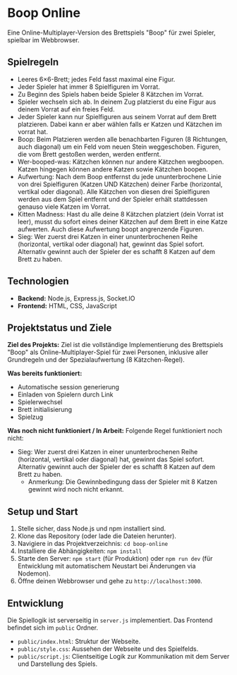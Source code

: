 # Boop Online

Eine Online-Multiplayer-Version des Brettspiels "Boop" für zwei Spieler, spielbar im Webbrowser.

## Spielregeln

- Leeres 6×6-Brett; jedes Feld fasst maximal eine Figur.
- Jeder Spieler hat immer 8 Spielfiguren im Vorrat.
- Zu Beginn des Spiels haben beide Spieler 8 Kätzchen im Vorrat.
- Spieler wechseln sich ab. In deinem Zug platzierst du eine Figur aus deinem Vorrat auf ein freies Feld.
- Jeder Spieler kann nur Spielfiguren aus seinem Vorrat auf dem Brett platzieren. Dabei kann er aber wählen falls er Katzen und Kätzchen im vorrat hat.
- Boop: Beim Platzieren werden alle benachbarten Figuren (8 Richtungen, auch diagonal) um ein Feld vom neuen Stein weggeschoben. Figuren, die vom Brett gestoßen werden, werden entfernt.
- Wer-booped-was: Kätzchen können nur andere Kätzchen wegboopen. Katzen hingegen können andere Katzen sowie Kätzchen boopen.
- Aufwertung: Nach dem Boop entfernst du jede ununterbrochene Linie von drei Spielfiguren (Katzen UND Kätzchen) deiner Farbe (horizontal, vertikal oder diagonal). Alle Kätzchen von diesen drei Spielfiguren werden aus dem Spiel entfernt und der Spieler erhält stattdessen genauso viele Katzen im Vorrat.
- Kitten Madness: Hast du alle deine 8 Kätzchen platziert (dein Vorrat ist leer), musst du sofort eines deiner Kätzchen auf dem Brett in eine Katze aufwerten. Auch diese Aufwertung boopt angrenzende Figuren.
- Sieg: Wer zuerst drei Katzen in einer ununterbrochenen Reihe (horizontal, vertikal oder diagonal) hat, gewinnt das Spiel sofort. Alternativ gewinnt auch der Spieler der es schafft 8 Katzen auf dem Brett zu haben.

## Technologien

- **Backend:** Node.js, Express.js, Socket.IO
- **Frontend:** HTML, CSS, JavaScript

## Projektstatus und Ziele

**Ziel des Projekts:**
Ziel ist die vollständige Implementierung des Brettspiels "Boop" als Online-Multiplayer-Spiel für zwei Personen, inklusive aller Grundregeln und der Spezialaufwertung (8 Kätzchen-Regel).

**Was bereits funktioniert:**

- Automatische session generierung
- Einladen von Spielern durch Link
- Spielerwechsel
- Brett initialisierung
- Spielzug

**Was noch nicht funktioniert / In Arbeit:**
Folgende Regel funktioniert noch nicht:
- Sieg: Wer zuerst drei Katzen in einer ununterbrochenen Reihe (horizontal, vertikal oder diagonal) hat, gewinnt das Spiel sofort. Alternativ gewinnt auch der Spieler der es schafft 8 Katzen auf dem Brett zu haben.
    - Anmerkung: Die Gewinnbedingung dass der Spieler mit 8 Katzen gewinnt wird noch nicht erkannt. 


## Setup und Start

1.  Stelle sicher, dass Node.js und npm installiert sind.
2.  Klone das Repository (oder lade die Dateien herunter).
3.  Navigiere in das Projektverzeichnis: `cd boop-online`
4.  Installiere die Abhängigkeiten: `npm install`
5.  Starte den Server: `npm start` (für Produktion) oder `npm run dev` (für Entwicklung mit automatischem Neustart bei Änderungen via Nodemon).
6.  Öffne deinen Webbrowser und gehe zu `http://localhost:3000`.

## Entwicklung

Die Spiellogik ist serverseitig in `server.js` implementiert. Das Frontend befindet sich im `public` Ordner.

- `public/index.html`: Struktur der Webseite.
- `public/style.css`: Aussehen der Webseite und des Spielfelds.
- `public/script.js`: Clientseitige Logik zur Kommunikation mit dem Server und Darstellung des Spiels.
